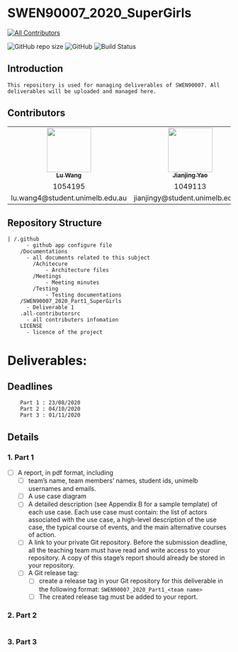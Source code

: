 # SWEN90007_2020_SuperGirls

<!-- ALL-CONTRIBUTORS-BADGE:START - Do not remove or modify this section -->
[![All Contributors](https://img.shields.io/badge/all_contributors-3-orange.svg?style=flat-square)](#contributors-)
<!-- ALL-CONTRIBUTORS-BADGE:END -->
![GitHub repo size](https://img.shields.io/github/repo-size/Olivia0012/SWEN90007_2020_SuperGirls)
![GitHub](https://img.shields.io/github/license/Olivia0012/SWEN90007_2020_SuperGirls)
![Build Status](https://www.travis-ci.org/Olivia0012/SWEN90007_2020_SuperGirls.svg?branch=master)



## Introduction
```
This repository is used for managing deliverables of SWEN90007. All deliverables will be uploaded and managed here.
```

## Contributors
<!-- ALL-CONTRIBUTORS-LIST:START - Do not remove or modify this section -->
<!-- prettier-ignore-start -->
<!-- markdownlint-disable -->
<table>
  <tr>
    <td align="center"><a href="https://github.com/Olivia0012"><img src="https://avatars0.githubusercontent.com/u/55537942?v=4" width="100px;" alt=""/><br /><sub><b>Lu Wang</b></sub></a><br /><a href="https://github.com/Olivia0012/SWEN90007_2020_SuperGirls/commits?author=Olivia0012" title="Code"></a></td>
    <td align="center"><a href="https://github.com/Susan-Yao"><img src="https://avatars1.githubusercontent.com/u/57033153?v=4" width="100px;" alt=""/><br /><sub><b>Jianjing Yao</b></sub></a><br /><a href="https://github.com/Olivia0012/SWEN90007_2020_SuperGirls/commits?author=Susan-Yao" title="Code"></a></td>
    <td align="center"><a href="https://github.com/lucyliu13"><img src="https://avatars2.githubusercontent.com/u/64895984?v=4" width="100px;" alt=""/><br /><sub><b>Xueling Liu</b></sub></a><br /><a href="https://github.com/Olivia0012/SWEN90007_2020_SuperGirls/commits?author=lucyliu13" title="Code"></a></td>
  </tr>
  <tr>
    <td align="center">1054195</td>
    <td align="center">1049113</td>
    <td align="center">1095044</td>
  </tr>
  <tr>
    <td align="center">lu.wang4@student.unimelb.edu.au</td>
    <td align="center">jianjingy@student.unimelb.edu.au</td>
    <td align="center">xuelingl1@student.unimelb.edu.au</td>
  </tr>
</table>

<!-- markdownlint-enable -->
<!-- prettier-ignore-end -->
<!-- ALL-CONTRIBUTORS-LIST:END -->


## Repository Structure
```
| /.github 
      - github app configure file
    /Documentations
      - all documents related to this subject
        /Achitecure
            - Architecture files
        /Meetings
            - Meeting minutes
        /Testing 
            - Testing documentations
    /SWEN90007_2020_Part1_SuperGirls
      - Deliverable 1
    .all-contributorsrc 
      - all contributers infomation
    LICENSE
      - licence of the project
```

# Deliverables: 

## Deadlines
```
    Part 1 : 23/08/2020
    Part 2 : 04/10/2020
    Part 3 : 01/11/2020
```
## Details

### 1. Part 1

- [ ] A report, in pdf format, including
    - [ ] team’s name, team members’ names, student ids, unimelb usernames and emails. 
    - [ ]  A use case diagram
    - [ ]  A detailed description (see Appendix B for a sample template) of each use case. Each use case must contain: the list of actors associated with the use case, a high-level description of the use case, the typical course of events, and the main alternative courses of action.
    - [ ]  A link to your private Git repository. Before the submission deadline, all the teaching team must have read and write access to your repository. A copy of this stage’s report should already be stored in your repository. 
    - [ ]  A Git release tag:
        - [ ] create a release tag in your Git repository for this deliverable in the following format: ``SWEN90007_2020_Part1_<team name>``
        - [ ] The created release tag must be added to your report.

### 2. Part 2
```
```
### 3. Part 3
```
```
